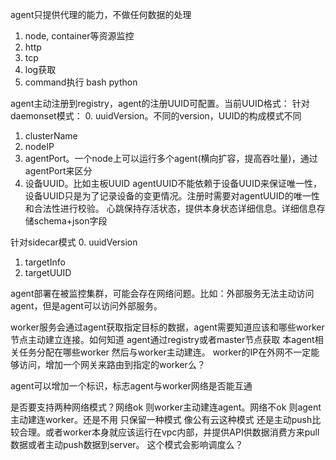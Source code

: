 
agent只提供代理的能力，不做任何数据的处理

1. node, container等资源监控
2. http
3. tcp
4. log获取
5. command执行 bash python

agent主动注册到registry，agent的注册UUID可配置。当前UUID格式：
针对daemonset模式：
0. uuidVersion。不同的version，UUID的构成模式不同
1. clusterName
2. nodeIP
3. agentPort。一个node上可以运行多个agent(横向扩容，提高吞吐量)，通过agentPort来区分
4. 设备UUID。比如主板UUID
agentUUID不能依赖于设备UUID来保证唯一性，设备UUID只是为了记录设备的变更情况。注册时需要对agentUUID的唯一性和合法性进行校验。
心跳保持存活状态，提供本身状态详细信息。详细信息存储schema+json字段

针对sidecar模式
0. uuidVersion
1. targetInfo
3. targetUUID


agent部署在被监控集群，可能会存在网络问题。比如：外部服务无法主动访问agent，但是agent可以访问外部服务。

worker服务会通过agent获取指定目标的数据，agent需要知道应该和哪些worker节点主动建立连接。如何知道
agent通过registry或者master节点获取 本agent相关任务分配在哪些worker 然后与worker主动建连。
worker的IP在外网不一定能够访问，增加一个网关来路由到指定的worker么？

agent可以增加一个标识，标志agent与worker网络是否能互通

是否要支持两种网络模式？网络ok 则worker主动建连agent。网络不ok 则agent主动建连worker。还是不用 只保留一种模式
像公有云这种模式 还是主动push比较合理。或者worker本身就应该运行在vpc内部，并提供API供数据消费方来pull数据或者主动push数据到server。
这个模式会影响调度么？
